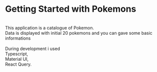 # Getting Started with Pokemons
<br/>
This application is a catalogue of Pokemon.
<br/>
Data is displayed with initial 20 pokemons and you can gave some basic informations
<br/><br/>
During development i used 
<br/>Typescript,
<br/>Material UI, 
<br/>React Query.
